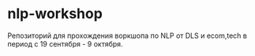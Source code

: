 # nlp-workshop
Репозиторий для прохождения воркшопа по NLP от DLS и ecom,tech в период с 19 сентября - 9 октября.
